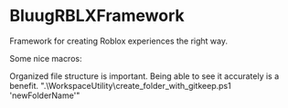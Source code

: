 # BluugRBLXFramework

Framework for creating Roblox experiences the right way.

Some nice macros:

Organized file structure is important. Being able to see it accurately is a benefit.
".\WorkspaceUtility\create_folder_with_gitkeep.ps1 'newFolderName'"
